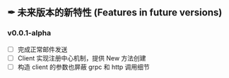 ## ✒ 未来版本的新特性 (Features in future versions)

### v0.0.1-alpha

* [ ] 完成正常邮件发送
* [ ] Client 实现注册中心机制，提供 New 方法创建
* [ ] 构造 client 的参数也屏蔽 grpc 和 http 调用细节
